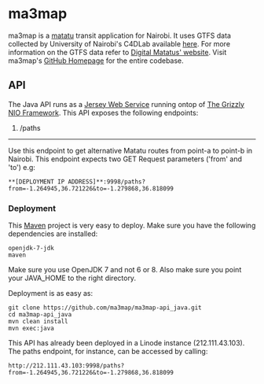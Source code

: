 # ma3map
 
ma3map is a [matatu](http://en.wikipedia.org/wiki/Matatu) transit application for Nairobi. It uses GTFS data collected by University of Nairobi's C4DLab available [here](http://www.gtfs-data-exchange.com/agency/university-of-nairobi-c4dlab/). For more information on the GTFS data refer to [Digital Matatus' website](http://www.digitalmatatus.com/). Visit ma3map's [GitHub Homepage](https://www.github.com/ma3map) for the entire codebase.

## API

The Java API runs as a [Jersey Web Service](https://jersey.java.net) running ontop of [The Grizzly NIO Framework](https://grizzly.java.net). This API exposes the following endpoints:

1. /paths
---------

Use this endpoint to get alternative Matatu routes from point-a to point-b in Nairobi. This endpoint expects two GET Request parameters ('from' and 'to') e.g:

    **[DEPLOYMENT IP ADDRESS]**:9998/paths?from=-1.264945,36.721226&to=-1.279868,36.818099

### Deployment

This [Maven](https://maven.apache.org) project is very easy to deploy. Make sure you have the following dependencies are installed:

    openjdk-7-jdk
    maven

Make sure you use OpenJDK 7 and not 6 or 8. Also make sure you point your JAVA_HOME to the right directory.

Deployment is as easy as:

    git clone https://github.com/ma3map/ma3map-api_java.git
    cd ma3map-api_java 
    mvn clean install
    mvn exec:java

This API has already been deployed in a Linode instance (212.111.43.103). The paths endpoint, for instance, can be accessed by calling:

    http://212.111.43.103:9998/paths?from=-1.264945,36.721226&to=-1.279868,36.818099

